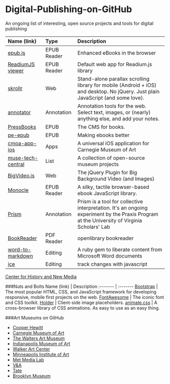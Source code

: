 Digital-Publishing-on-GitHub
============================

An ongoing list of interesting, open source projects and tools for digital publishing

Name (link) | Type | Description
:------- | :------- | :-------
[epub.js](https://github.com/futurepress/epub.js) | EPUB Reader | Enhanced eBooks in the browser
[ReadiumJS viewer](https://github.com/readium/readium-js-viewer) | EPUB Reader | Default web app for Readium.js library
[skrollr](https://github.com/Prinzhorn/skrollr) | Web | Stand-alone parallax scrolling library for mobile (Android + iOS) and desktop. No jQuery. Just plain JavaScript (and some love).
[annotator](https://github.com/openannotation/annotator) | Annotation | Annotation tools for the web. Select text, images, or (nearly) anything else, and add your notes.
[PressBooks](https://github.com/pressbooks/pressbooks) | EPUB | The CMS for books.
[pe-epub](https://github.com/peoples-e/pe-epub) | EPUB | Making ebooks better
[cmoa-app-ios](https://github.com/cmoa/cmoa-app-ios) | Apps | A universal iOS application for Carnegie Museum of Art
[muse-tech-central](https://github.com/MuseCompNet/muse-tech-central) | List | A collection of open-source museum projects
[BigVideo.js](https://github.com/dfcb/BigVideo.js) | Web | The jQuery Plugin for Big Background Video (and Images)
[Monocle](https://github.com/joseph/Monocle) | EPUB Reader | A silky, tactile browser-based ebook JavaScript library.
[Prism](https://github.com/scholarslab/prism) | Annotation | Prism is a tool for collective interpretation. It's an ongoing experiment by the Praxis Program at the University of Virginia Scholars' Lab
[BookReader](https://github.com/openlibrary/bookreader) | PDF Reader | openlibrary bookreader
[word-to-markdown](https://github.com/benbalter/word-to-markdown) | Editing | A ruby gem to liberate content from Microsoft Word documents
[ice](https://github.com/NYTimes/ice/) | Editing | track changes with javascript

[Center for History and New Media](https://github.com/chnm)

###Nuts and Bolts
Name (link) | Description
:------- | :-------
[Bootstrap](https://github.com/twbs/bootstrap) | The most popular HTML, CSS, and JavaScript framework for developing responsive, mobile first projects on the web.
[FontAwesome](https://github.com/FortAwesome/Font-Awesome) | The iconic font and CSS toolkit.
[Holder](https://github.com/imsky/holder) | Client-side image placeholders.
[animate.css](https://github.com/daneden/animate.css) | A cross-browser library of CSS animations. As easy to use as an easy thing.


###Art Museums on GitHub
* [Cooper Hewitt](https://github.com/cooperhewitt)
* [Carnegie Museum of Art](https://github.com/cmoa)
* [The Walters Art Museum](https://github.com/WaltersArtMuseum)
* [Indianapolis Museum of Art](https://github.com/IMAmuseum)
* [Walker Art Center](https://github.com/walkerart)
* [Minneapolis Institute of Art](https://github.com/artsmia)
* [Met Media Lab](https://github.com/metmuseum-medialab)
* [V&A](https://github.com/vanda)
* [Tate](https://github.com/tategallery)
* [Brooklyn Museum](https://github.com/brooklynmuseum)
